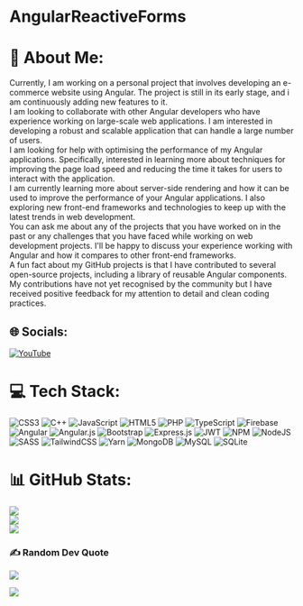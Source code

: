 # AngularReactiveForms
# 💫 About Me:
Currently, I am working on a personal project that involves developing an e-commerce website using Angular. The project is still in its early stage, and i am continuously adding new features to it.<br>I am looking to collaborate with other Angular developers who have experience working on large-scale web applications. I am interested in developing a robust and scalable application that can handle a large number of users.<br>I am looking for help with optimising the performance of my Angular applications. Specifically, interested in learning more about techniques for improving the page load speed and reducing the time it takes for users to interact with the application.<br>I am currently learning more about server-side rendering and how it can be used to improve the performance of your Angular applications. I also exploring new front-end frameworks and technologies to keep up with the latest trends in web development.<br>You can ask me about any of the projects that you have worked on in the past or any challenges that you have faced while working on web development projects. I'll be happy to discuss your experience working with Angular and how it compares to other front-end frameworks.<br>A fun fact about my GitHub projects is that I have contributed to several open-source projects, including a library of reusable Angular components. My contributions have not yet recognised by the community but I have received positive feedback for my attention to detail and clean coding practices.


## 🌐 Socials:
[![YouTube](https://img.shields.io/badge/YouTube-%23FF0000.svg?logo=YouTube&logoColor=white)](https://youtube.com/@https://www.youtube.com/@MasterTutorials444) 

# 💻 Tech Stack:
![CSS3](https://img.shields.io/badge/css3-%231572B6.svg?style=for-the-badge&logo=css3&logoColor=white) ![C++](https://img.shields.io/badge/c++-%2300599C.svg?style=for-the-badge&logo=c%2B%2B&logoColor=white) ![JavaScript](https://img.shields.io/badge/javascript-%23323330.svg?style=for-the-badge&logo=javascript&logoColor=%23F7DF1E) ![HTML5](https://img.shields.io/badge/html5-%23E34F26.svg?style=for-the-badge&logo=html5&logoColor=white) ![PHP](https://img.shields.io/badge/php-%23777BB4.svg?style=for-the-badge&logo=php&logoColor=white) ![TypeScript](https://img.shields.io/badge/typescript-%23007ACC.svg?style=for-the-badge&logo=typescript&logoColor=white) ![Firebase](https://img.shields.io/badge/firebase-%23039BE5.svg?style=for-the-badge&logo=firebase) ![Angular](https://img.shields.io/badge/angular-%23DD0031.svg?style=for-the-badge&logo=angular&logoColor=white) ![Angular.js](https://img.shields.io/badge/angular.js-%23E23237.svg?style=for-the-badge&logo=angularjs&logoColor=white) ![Bootstrap](https://img.shields.io/badge/bootstrap-%23563D7C.svg?style=for-the-badge&logo=bootstrap&logoColor=white) ![Express.js](https://img.shields.io/badge/express.js-%23404d59.svg?style=for-the-badge&logo=express&logoColor=%2361DAFB) ![JWT](https://img.shields.io/badge/JWT-black?style=for-the-badge&logo=JSON%20web%20tokens) ![NPM](https://img.shields.io/badge/NPM-%23000000.svg?style=for-the-badge&logo=npm&logoColor=white) ![NodeJS](https://img.shields.io/badge/node.js-6DA55F?style=for-the-badge&logo=node.js&logoColor=white) ![SASS](https://img.shields.io/badge/SASS-hotpink.svg?style=for-the-badge&logo=SASS&logoColor=white) ![TailwindCSS](https://img.shields.io/badge/tailwindcss-%2338B2AC.svg?style=for-the-badge&logo=tailwind-css&logoColor=white) ![Yarn](https://img.shields.io/badge/yarn-%232C8EBB.svg?style=for-the-badge&logo=yarn&logoColor=white) ![MongoDB](https://img.shields.io/badge/MongoDB-%234ea94b.svg?style=for-the-badge&logo=mongodb&logoColor=white) ![MySQL](https://img.shields.io/badge/mysql-%2300f.svg?style=for-the-badge&logo=mysql&logoColor=white) ![SQLite](https://img.shields.io/badge/sqlite-%2307405e.svg?style=for-the-badge&logo=sqlite&logoColor=white)
# 📊 GitHub Stats:
![](https://github-readme-stats.vercel.app/api?username=Aatul444&theme=city_light&hide_border=false&include_all_commits=true&count_private=true)<br/>
![](https://github-readme-streak-stats.herokuapp.com/?user=Aatul444&theme=city_light&hide_border=false)<br/>
![](https://github-readme-stats.vercel.app/api/top-langs/?username=Aatul444&theme=city_light&hide_border=false&include_all_commits=true&count_private=true&layout=compact)

### ✍️ Random Dev Quote
![](https://quotes-github-readme.vercel.app/api?type=horizontal&theme=light)

[![](https://visitcount.itsvg.in/api?id=Aatul444&icon=2&color=12)](https://visitcount.itsvg.in)
